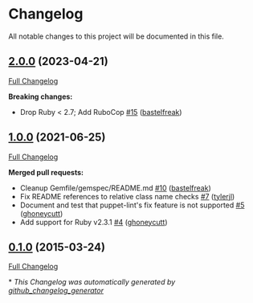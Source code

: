 # Changelog

All notable changes to this project will be documented in this file.

## [2.0.0](https://github.com/voxpupuli/puppet-lint-appends-check/tree/2.0.0) (2023-04-21)

[Full Changelog](https://github.com/voxpupuli/puppet-lint-appends-check/compare/1.0.0...2.0.0)

**Breaking changes:**

- Drop Ruby \< 2.7; Add RuboCop [\#15](https://github.com/voxpupuli/puppet-lint-appends-check/pull/15) ([bastelfreak](https://github.com/bastelfreak))

## [1.0.0](https://github.com/voxpupuli/puppet-lint-appends-check/tree/1.0.0) (2021-06-25)

[Full Changelog](https://github.com/voxpupuli/puppet-lint-appends-check/compare/0.1.0...1.0.0)

**Merged pull requests:**

- Cleanup Gemfile/gemspec/README.md [\#10](https://github.com/voxpupuli/puppet-lint-appends-check/pull/10) ([bastelfreak](https://github.com/bastelfreak))
- Fix README references to relative class name checks [\#7](https://github.com/voxpupuli/puppet-lint-appends-check/pull/7) ([tylerjl](https://github.com/tylerjl))
- Document and test that puppet-lint's fix feature is not supported [\#5](https://github.com/voxpupuli/puppet-lint-appends-check/pull/5) ([ghoneycutt](https://github.com/ghoneycutt))
- Add support for Ruby v2.3.1 [\#4](https://github.com/voxpupuli/puppet-lint-appends-check/pull/4) ([ghoneycutt](https://github.com/ghoneycutt))

## [0.1.0](https://github.com/voxpupuli/puppet-lint-appends-check/tree/0.1.0) (2015-03-24)

[Full Changelog](https://github.com/voxpupuli/puppet-lint-appends-check/compare/ca881936431cda2edd662e4af95f31563b193599...0.1.0)



\* *This Changelog was automatically generated by [github_changelog_generator](https://github.com/github-changelog-generator/github-changelog-generator)*
